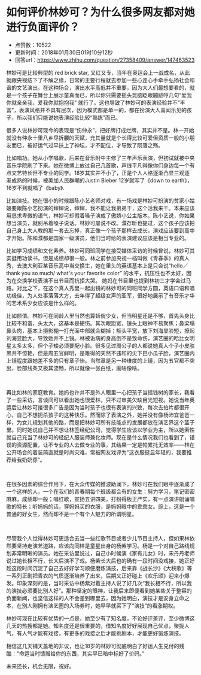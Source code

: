 # 如何评价林妙可？为什么很多网友都对她进行负面评价？
- 点赞数：10522
- 更新时间：2018年01月30日01时10分12秒
- 回答url：https://www.zhihu.com/question/27358409/answer/147463523
<body>
 <p data-pid="J8z2lHXA">林妙可是比较典型的 red brick star, 又红又专，当年在奥运会上一战成名，从此就跟央视结下了不解之缘，日常的主要行程就去参加一些心连心手牵手弘扬社会和谐的文艺演出。在这种场合，演出水平高低并不重要，因为大人们最想要看的，就是一个孩子在舞台上展示童真而已，所以你只需要摇头晃脑眨眼蹦跶哼几句“爱我你就亲亲我，爱我你就抱抱我” 就行了。这也导致了林妙可的表演经验并不“丰富”，表演风格并不具有层次，因为模式都是单一的，都在扮演大人喜闻乐见的孩子，所以我们只能说她表演经验比较“熟练”而已。</p>
 <p data-pid="D1Krm-cm">很多人说林妙可现今的表现是“伤仲永”，把好牌打成烂牌，其实并不是。林一开始就没有仲永十里八乡尽折腰的天赋，充其量就是个长得比较可爱但资质一般的小朋友而已，被好运气过早扶上了神坛，才不配位，才导致了陨落之殇。</p>
 <p data-pid="09wL80bq">比如唱功。她从小学唱歌，后来在音乐附中主修了三年声乐表演，但初试就被中央音乐学院刷了下来。她在微博上放过自己几首歌，声线平凡得像你们身边每一个有点文艺特长但不专业的同学。18岁其实并不小了，正是个人人格逐渐凸显三观逐渐成熟的时候，被美加人民群嘲的Justin Bieber 12岁就写了《down to earth》，16岁不到就唱了《baby》.</p>
 <p data-pid="oHd2f1J9">比如演技。她在很小的时候跟陈小艺老师对戏，有一场戏是林妙可扮演的贫家小姑娘要跟陈小艺扮演的婶婶说，婶婶，我不能让我弟弟干，这个活我来干。本来应该用恳求卑微的语气，林妙可却假着嗓子演成了傲娇小公主版本。陈小艺说，你如果想当演员，就别吊着嗓子说话。林妙可屡说不改。濮存昕也提过，这个孩子应该把自己身上大人教的那一套去忘掉，真正像一个孩子那样去成长，演戏应该要到高中才开始。陈和濮都是国家一级演员，他们当时给的表演建议应该是相当专业的。</p>
 <p data-pid="hPe3TUN0">比如学习成绩和文化素养。林妙可同班同学在接受媒体采访的时候曾说，林妙可其实挺用功读书，但是成绩却很一般。林之前参加央视一档叫做《青春季》的真人秀，去澳大利亚某音乐高中当交换生，她在里头的英语基本上是只会说“hello／thank you so much/ what's your favorite color” 的水平，抗压性也不太好，因为在交换学校表演不出节目而抗拒大哭。 她妈在节目里也提到林初三才学会过马路。对比之下，在这个真人秀里一起出镜的林妙可的同班同学方圆，英语口语和唱功极佳，为人处事落落大方，去年得了超级女声的亚军，很好地展示了有音乐才华的艺术系少女应该是什么样的。</p>
 <p data-pid="eIrn3bo2">比如颜值。林妙可在同龄人里当然也算娇俏少女，但当明星还是不够，首先头身比比较不和谐，头太大，这基本是硬伤。其次眼距宽，镜头上眼神不易聚焦；鼻梁塌鼻头肉，基本上摄影棚一打光面中部就会糊掉；额头平宽，放下刘海显脸短，撩起刘海显脸大，导致她并不上镜。林被诟病的身高倒不是致命伤，演艺圈的哈比女明星太多太多，但个子矮必须要配小脸。很多见过周公子的人都说她真人个子小皮肤黑并不惊艳，但是周五官鲜明，是难得的天然不违和的尖下巴小瓜子脸，演艺圈内上镜程度跟她差不多的只有章子怡。当然章是另一种维度的上镜，因为五官都不突出，脸部线条又极其流畅，所以就像一张白纸，画啥像啥。</p>
 <br>
 <p data-pid="8RgXq1Lg">再比如林的家庭教育。她妈也许并不是外人眼里一心把孩子当摇钱树的家长，我看了一些采访，言谈间可以看出她也很爱林，只不过审美欠缺目光短视。她说当年奥运后让林妙可接很多广告是因为当时孩子也很有表演的兴致，每次去拍片都很开心，自己不想扼杀孩子的这种快乐。然而除了表演之外，她并没有像杨沛宜爸爸一样，为女儿规划其他的路，而是把林妙可所有技能点的发展都放在演艺界这个篮子里。同时她说自己并不想让林签经纪公司，觉得学生应该以学业为主，所以她索性就自己充当了林妙可的经纪人服装师兼化妆师。现在是什么情况我们也看到了，错误的资源配置，让不专业的人去做专业的事，其结果一定是帕累托无效率——林在公开场合的着装简直就是时尚灾难，常被网友戏评为“这衣服挺显年轻的，我要推荐给我奶奶穿”。</p>
 <br>
 <p data-pid="JtrJ4IHY">在很多因素的综合作用下，在大众传媒的推波助澜下，林妙可在我们眼中逐渐成了一个这样的人，一个在我们的青春期每个班级都会有的女生：努力学习，笔记密密麻麻，成绩却一般；唱红歌，宣扬五讲四美，打扮得板正严实，有一点演讲朗诵唱歌的特长；听妈妈的话，穿妈妈买的衣服，是妈妈眼中的乖乖女。综上，这是一个普通的好女生，然而却不是一个有个人魅力的所谓明星。</p>
 <br>
 <p data-pid="lSG2IEt2">尽管我个人觉得林妙可更适合去当一些红歌节目或者少儿节目主持人，但如果林依然要坚持走演艺道路，应该向同样是童星出身的杨紫学习。杨是一个对自己路线规划非常明晰的演员。她在采访里说过，自己小时候演《家有儿女》时，宋丹丹老师说过她长相不行，长大后演不了戏。杨紫长大后也的确有一段时间没戏接，她正好趁这段时间沉淀了自己去好好学习顺便磨炼演技，后来靠《战长沙》《大秧歌》等一系列正剧把青衣的气质逐渐培养了出来，后期又正好碰上《欢乐颂》迎来小爆发。印象深刻的是，当时采访中杨紫对着主持人说了好几次“我长相不行，所以我的演技必须要比别人好”。那种坚定的眼神，让我后来即便看到她某些关于整容的负面新闻，也坚信这样的人不会差到哪里去，因为她明白，演技才是安身立命之本，在别人刚拥有演艺圈的入场券时，她早早就买下了“演技”的看涨期权。</p>
 <p data-pid="SOWg2itD">林妙可现在比较有优势的一点是，她至少有了知名度，不论好评差评，至少微博这几天的热搜都是她。知名度还是很重要的，借知名度好好展现自己优点，聚拢人气，有人气才能有戏接，有更多的戏接之后才能挑剧本，才能更好锻炼演技。</p>
 <p data-pid="AO75W8Ee">相信这几天铺天盖地的非议，也让18岁的林妙可彻底明白了好运人生兑付的残酷：“命运当时馈赠给你的东西，其实早已暗中标好了价码。”</p>
 <p data-pid="u1mqQK_3">未来还长，机会无限，祝好。</p>
</body>